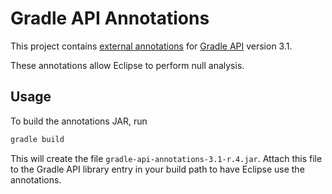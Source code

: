 # Gradle API Annotations

This project contains [external annotations](https://wiki.eclipse.org/JDT_Core/Null_Analysis/External_Annotations) for
[Gradle API](https://gradle.org/) version 3.1.

These annotations allow Eclipse to perform null analysis.

## Usage

To build the annotations JAR, run

```bash
gradle build
```

This will create the file `gradle-api-annotations-3.1-r.4.jar`. Attach this file to the
Gradle API library entry in your build path to have Eclipse use the annotations.
